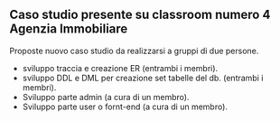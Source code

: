 Caso studio presente su classroom  numero 4 Agenzia Immobiliare 
------------------------------------------------------------------
Proposte nuovo caso studio da realizzarsi a gruppi di due persone.
- sviluppo traccia e creazione ER (entrambi i membri).
- sviluppo DDL e DML per creazione set tabelle del db. (entrambi i membri).
- Sviluppo parte admin (a cura di un membro).
- Sviluppo parte user o fornt-end (a cura di un membro).
